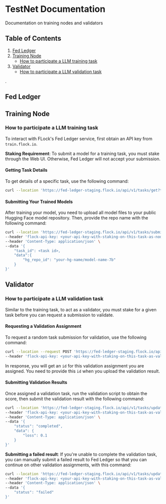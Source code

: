 # TestNet Documentation
Documentation on training nodes and validators


## Table of Contents 

1. [Fed Ledger](#fed-ledger)  
2. [Training Node](#training-node)   
	- [How to participate a LLM training task](#how-to-participate-a-llm-training-task) 
3. [Validator](#validator)  
	- [How to participate a LLM validation task](#how-to-participate-a-llm-validation-task)   

.

## Fed Ledger
## Training Node
### How to participate a LLM training task
To interact with FLock's Fed Ledger service, first obtain an API key from `train.flock.io`.

**Staking Requirement**: To submit a model for a training task, you must stake through the Web UI. Otherwise, Fed Ledger will not accept your submission.

#### Getting Task Details
To get details of a specific task, use the following command:
```bash
curl --location 'https://fed-ledger-staging.flock.io/api/v1/tasks/get?task_id=<task id>'
```

#### Submitting Your Trained Models
After training your model, you need to upload all model files to your public Hugging Face model repository. Then, provide the repo name with the following command:

```bash
curl --location 'https://fed-ledger-staging.flock.io/api/v1/tasks/submit-result' \
--header 'flock-api-key: <your-api-key-with-staking-on-this-task-as-node>' \
--header 'Content-Type: application/json' \
--data '{
    "task_id": <task id>,
    "data":{
        "hg_repo_id": "your-hg-name/model-name-7b"
    }
}'
```

## Validator

### How to participate a LLM validation task

Similar to the training task, to act as a validator, you must stake for a given task before you can request a submission to validate.

#### Requesting a Validation Assignment
To request a random task submission for validation, use the following command:
```bash
curl --location --request POST 'https://fed-ledger-staging.flock.io/api/v1/tasks/request-validation-assignment/<task id>' \
--header 'flock-api-key: <your-api-key-with-staking-on-this-task-as-validator>'
```

In response, you will get an `id` for this validation assignment you are assigned. You need to provide this `id` when you upload the validation result.

#### Submitting Validation Results
Once assigned a validation task, run the validation script to obtain the score, then submit the validation result with the following command:

```bash
curl --location 'https://fed-ledger-staging.flock.io/api/v1/tasks/update-validation-assignment/<assignment id>' \
--header 'flock-api-key: <your-api-key-with-staking-on-this-task-as-validator>' \
--header 'Content-Type: application/json' \
--data '{
    "status": "completed",
    "data": {
        "loss": 0.1
    }
}'
```

**Submitting a failed result**: If you're unable to complete the validation task, you can manually submit a failed result to Fed Ledger so that you can continue on other validation assignments, with this command:

```bash
curl --location 'https://fed-ledger-staging.flock.io/api/v1/tasks/update-validation-assignment/<assignment id>' \
--header 'flock-api-key: <your-api-key-with-staking-on-this-task-as-validator>' \
--header 'Content-Type: application/json' \
--data '{
    "status": "failed"
}'
```
